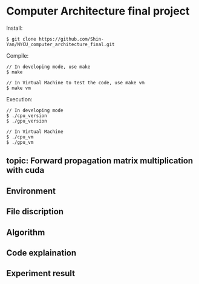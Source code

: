 # Computer Architecture final project

Install: 
```
$ git clone https://github.com/Shin-Yan/NYCU_computer_architecture_final.git
```
Compile:
```
// In developing mode, use make
$ make

// In Virtual Machine to test the code, use make vm
$ make vm
```

Execution:
```
// In developing mode
$ ./cpu_version
$ ./gpu_version

// In Virtual Machine
$ ./cpu_vm
$ ./gpu_vm
```

## topic: Forward propagation matrix multiplication with cuda

## Environment

## File discription

## Algorithm

## Code explaination

## Experiment result
